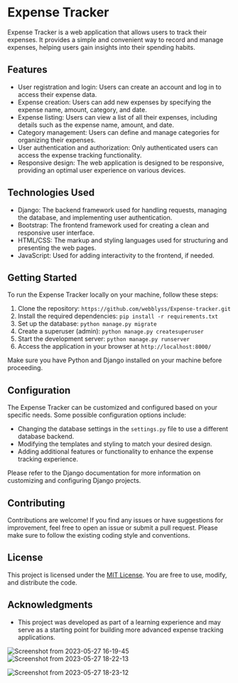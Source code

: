 # Expense Tracker

Expense Tracker is a web application that allows users to track their expenses. It provides a simple and convenient way to record and manage expenses, helping users gain insights into their spending habits.


## Features

- User registration and login: Users can create an account and log in to access their expense data.
- Expense creation: Users can add new expenses by specifying the expense name, amount, category, and date.
- Expense listing: Users can view a list of all their expenses, including details such as the expense name, amount, and date.
- Category management: Users can define and manage categories for organizing their expenses.
- User authentication and authorization: Only authenticated users can access the expense tracking functionality.
- Responsive design: The web application is designed to be responsive, providing an optimal user experience on various devices.

## Technologies Used

- Django: The backend framework used for handling requests, managing the database, and implementing user authentication.
- Bootstrap: The frontend framework used for creating a clean and responsive user interface.
- HTML/CSS: The markup and styling languages used for structuring and presenting the web pages.
- JavaScript: Used for adding interactivity to the frontend, if needed.

## Getting Started

To run the Expense Tracker locally on your machine, follow these steps:

1. Clone the repository: `https://github.com/webblyss/Expense-tracker.git`
2. Install the required dependencies: `pip install -r requirements.txt`
3. Set up the database: `python manage.py migrate`
4. Create a superuser (admin): `python manage.py createsuperuser`
5. Start the development server: `python manage.py runserver`
6. Access the application in your browser at `http://localhost:8000/`

Make sure you have Python and Django installed on your machine before proceeding.

## Configuration

The Expense Tracker can be customized and configured based on your specific needs. Some possible configuration options include:

- Changing the database settings in the `settings.py` file to use a different database backend.
- Modifying the templates and styling to match your desired design.
- Adding additional features or functionality to enhance the expense tracking experience.

Please refer to the Django documentation for more information on customizing and configuring Django projects.

## Contributing

Contributions are welcome! If you find any issues or have suggestions for improvement, feel free to open an issue or submit a pull request. Please make sure to follow the existing coding style and conventions.

## License

This project is licensed under the [MIT License](LICENSE). You are free to use, modify, and distribute the code.

## Acknowledgments

- This project was developed as part of a learning experience and may serve as a starting point for building more advanced expense tracking applications.




![Screenshot from 2023-05-27 16-19-45](https://github.com/webblyss/Expense-tracker/assets/60282806/56539825-bfea-4d22-b515-c56549513b15)
![Screenshot from 2023-05-27 18-22-13](https://github.com/webblyss/Expense-tracker/assets/60282806/f1854d19-b2bc-475a-9721-067dd712be39)

![Screenshot from 2023-05-27 18-23-12](https://github.com/webblyss/Expense-tracker/assets/60282806/3de80522-9ab1-41ec-8a7c-eb8fb06302f2)




